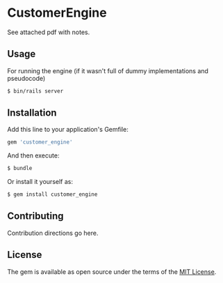 # CustomerEngine

See attached pdf with notes.

## Usage

For running the engine (if it wasn't full of dummy implementations and pseudocode)

```bash
$ bin/rails server
```

## Installation

Add this line to your application's Gemfile:

```ruby
gem 'customer_engine'
```

And then execute:

```bash
$ bundle
```

Or install it yourself as:

```bash
$ gem install customer_engine
```

## Contributing

Contribution directions go here.

## License

The gem is available as open source under the terms of the [MIT License](http://opensource.org/licenses/MIT).
